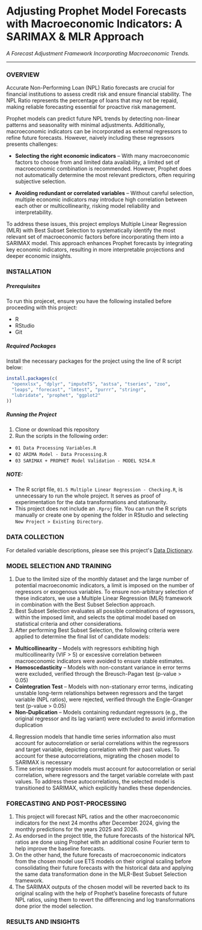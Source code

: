 # Adjusting Prophet Model Forecasts with Macroeconomic Indicators: A SARIMAX & MLR Approach

*A Forecast Adjustment Framework Incorporating Macroeconomic Trends.*

___

### OVERVIEW

Accurate Non-Performing Loan (NPL) Ratio forecasts are crucial for financial institutions to assess credit risk and ensure financial stability. The NPL Ratio represents the percentage of loans that may not be repaid, making reliable forecasting essential for proactive risk management.

Prophet models can predict future NPL trends by detecting non-linear patterns and seasonality with minimal adjustments. Additionally, macroeconomic indicators can be incorporated as external regressors to refine future forecasts. However, naively including these regressors presents challenges:

*	**Selecting the right economic indicators** – With many macroeconomic factors to choose from and limited data availability, a limited set of macroeconomic combination is recommended. However, Prophet does not automatically determine the most relevant predictors, often requiring subjective selection.

*	**Avoiding redundant or correlated variables** – Without careful selection, multiple economic indicators may introduce high correlation between each other or multicollinearity, risking model reliability and interpretability.

To address these issues, this project employs Multiple Linear Regression (MLR) with Best Subset Selection to systematically identify the most relevant set of macroeconomic factors before incorporating them into a SARIMAX model. This approach enhances Prophet forecasts by integrating key economic indicators, resulting in more interpretable projections and deeper economic insights.


### INSTALLATION

##### Prerequisites

To run this projecet, ensure you have the following installed before proceeding with this project:

* R
* RStudio
* Git

##### Required Packages

Install the necessary packages for the project using the line of R script below:

```r
install.packages(c(
  "openxlsx", "dplyr", "imputeTS", "astsa", "tseries", "zoo",
  "leaps", "forecast", "lmtest", "purrr", "stringr",
  "lubridate", "prophet", "ggplot2"
))
```

##### Running the Project

1. Clone or download this repository
2. Run the scripts in the following order:
* `01 Data Processing Variables.R`
* `02 ARIMA Model - Data Processing.R`
* `03 SARIMAX + PROPHET Model Validation - MODEL 9254.R`

##### NOTE: 
- The R script file, `01.5 Multiple Linear Regression - Checking.R`, is unnecessary to run the whole project. It serves as proof of experimentation for the data transformations and stationarity.
- This project does not include an `.Rproj` file. You can run the R scripts manually or create one by opening the folder in RStudio and selecting `New Project > Existing Directory`.

### DATA COLLECTION

For detailed variable descriptions, please see this project's [Data Dictionary]().

### MODEL SELECTION AND TRAINING

1.	Due to the limited size of the monthly dataset and the large number of potential macroeconomic indicators, a limit is imposed on the number of regressors or exogenous variables. To ensure non-arbitrary selection of these indicators, we use a Multiple Linear Regression (MLR) framework in combination with the Best Subset Selection approach.
2.	Best Subset Selection evaluates all possible combinations of regressors, within the imposed limit, and selects the optimal model based on statistical criteria and other considerations.
3.	After performing Best Subset Selection, the following criteria were applied to determine the final list of candidate models:
  * **Multicollinearity** – Models with regressors exhibiting high multicollinearity (VIF > 5) or excessive correlation between macroeconomic indicators were avoided to ensure stable estimates.
  * **Homoscedasticity** – Models with non-constant variance in error terms were excluded, verified through the Breusch-Pagan test (p-value > 0.05)
  * **Cointegration Test** – Models with non-stationary error terms, indicating unstable long-term relationships between regressors and the target variable (NPL ratios), were rejected, verified through the Engle-Granger test (p-value > 0.05)
  * **Non-Duplication** – Models containing redundant regressors (e.g., the original regressor and its lag variant) were excluded to avoid information duplication
4.	Regression models that handle time series information also must account for autocorrelation or serial correlations within the regressors and target variable, depicting correlation with their past values. To account for these autocorrelations, migrating the chosen model to SARIMAX is necessary
5.	Time series regression models must account for autocorrelation or serial correlation, where regressors and the target variable correlate with past values. To address these autocorrelations, the selected model is transitioned to SARIMAX, which explicitly handles these dependencies.

### FORECASTING AND POST-PROCESSING

1.	This project will forecast NPL ratios and the other macroeconomic indicators for the next 24 months after December 2024, giving the monthly predictions for the years 2025 and 2026.
2.	As endorsed in the project title, the future forecasts of the historical NPL ratios are done using Prophet with an additional cosine Fourier term to help improve the baseline forecasts.
3.	On the other hand, the future forecasts of macroeconomic indicators from the chosen model use ETS models on their original scaling before consolidating their future forecasts with the historical data and applying the same data transformation done in the MLR-Best Subset Selection framework. 
4.	The SARIMAX outputs of the chosen model will be reverted back to its original scaling with the help of Prophet’s baseline forecasts of future NPL ratios, using them to revert the differencing and log transformations done prior the model selection.

### RESULTS AND INSIGHTS

